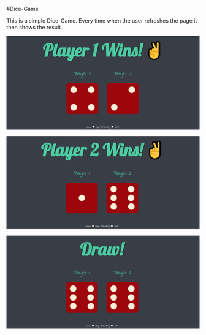 #Dice-Game

This is a simple Dice-Game. Every time when the user refreshes the page it then shows the result.

![Image-1](readme-img/Pic_1.png)

![Image-2](readme-img/Pic_2.png)

![Image-3 ](readme-img/Pic_3.png)
